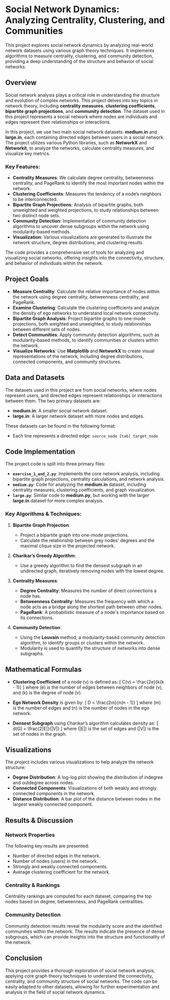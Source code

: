 # Social Network Dynamics: Analyzing Centrality, Clustering, and Communities
 This project explores social network dynamics by analyzing real-world network datasets using various graph theory techniques. It implements algorithms to measure centrality, clustering, and community detection, providing a deep understanding of the structure and behavior of social networks.

## Overview

Social network analysis plays a critical role in understanding the structure and evolution of complex networks. This project delves into key topics in network theory, including **centrality measures**, **clustering coefficients**, **bipartite graph projections**, and **community detection**. The dataset used in this project represents a social network where nodes are individuals and edges represent their relationships or interactions.

In this project, we use two main social network datasets: **medium.in** and **large.in**, each containing directed edges between users in a social network. The project utilizes various Python libraries, such as **NetworkX** and **Networkit**, to analyze the networks, calculate centrality measures, and visualize key metrics.

### Key Features:
- **Centrality Measures**: We calculate degree centrality, betweenness centrality, and PageRank to identify the most important nodes within the network.
- **Clustering Coefficients**: Measures the tendency of a node’s neighbors to be interconnected.
- **Bipartite Graph Projections**: Analysis of bipartite graphs, both unweighted and weighted projections, to study relationships between two distinct node sets.
- **Community Detection**: Implementation of community detection algorithms to uncover dense subgroups within the network using modularity-based methods.
- **Visualization**: Various visualizations are generated to illustrate the network structure, degree distributions, and clustering results.

The code provides a comprehensive set of tools for analyzing and visualizing social networks, offering insights into the connectivity, structure, and behavior of individuals within the network.

## Project Goals

- **Measure Centrality**: Calculate the relative importance of nodes within the network using degree centrality, betweenness centrality, and PageRank.
- **Examine Clustering**: Calculate the clustering coefficients and analyze the density of ego networks to understand local network connectivity.
- **Bipartite Graph Analysis**: Project bipartite graphs to one-mode projections, both weighted and unweighted, to study relationships between different sets of nodes.
- **Detect Communities**: Apply community detection algorithms, such as modularity-based methods, to identify communities or clusters within the network.
- **Visualize Networks**: Use **Matplotlib** and **NetworkX** to create visual representations of the network, including degree distributions, connected components, and community structures.

## Data and Datasets

The datasets used in this project are from social networks, where nodes represent users, and directed edges represent relationships or interactions between them. The two primary datasets are:

- **medium.in**: A smaller social network dataset.
- **large.in**: A larger network dataset with more nodes and edges.

These datasets can be found in the following format:

- Each line represents a directed edge: `source_node [tab] target_node`

## Code Implementation

The project code is split into three primary files:

- **`exercise_1_and_2.py`**: Implements the core network analysis, including bipartite graph projections, centrality calculations, and network analysis.
- **`medium.py`**: Code for analyzing the **medium.in** dataset, including centrality measures, clustering coefficients, and graph visualization.
- **`large.py`**: Similar code to **medium.py**, but working with the larger **large.in** dataset for more complex analysis.

### Key Algorithms & Techniques:

1. **Bipartite Graph Projection**:
   - Project a bipartite graph into one-mode projections.
   - Calculate the relationship between grey nodes' degrees and the maximal clique size in the projected network.

2. **Charikar’s Greedy Algorithm**:
   - Use a greedy algorithm to find the densest subgraph in an undirected graph, iteratively removing nodes with the lowest degree.

3. **Centrality Measures**:
   - **Degree Centrality**: Measures the number of direct connections a node has.
   - **Betweenness Centrality**: Measures the frequency with which a node acts as a bridge along the shortest path between other nodes.
   - **PageRank**: A probabilistic measure of a node's importance based on its connections.

4. **Community Detection**:
   - Using the **Louvain** method, a modularity-based community detection algorithm, to identify groups or clusters within the network.
   - Modularity is used to quantify the structure of networks into dense subgraphs.

## Mathematical Formulas

- **Clustering Coefficient** of a node \(v\) is defined as:
  \[
  C(v) = \frac{2e}{k(k - 1)}
  \]
  where \(e\) is the number of edges between neighbors of node \(v\), and \(k\) is the degree of node \(v\).

- **Ego Network Density** is given by:
  \[
  D = \frac{2m}{n(n - 1)}
  \]
  where \(m\) is the number of edges and \(n\) is the number of nodes in the ego network.

- **Densest Subgraph** using Charikar’s algorithm calculates density as:
  \[
  d(G) = \frac{2|E|}{|V|}
  \]
  where \(|E|\) is the set of edges and \(|V|\) is the set of nodes in the graph.

## Visualizations

The project includes various visualizations to help analyze the network structure:

- **Degree Distribution**: A log-log plot showing the distribution of indegree and outdegree across nodes.
- **Connected Components**: Visualizations of both weakly and strongly connected components in the network.
- **Distance Distribution**: A bar plot of the distance between nodes in the largest weakly connected component.

## Results & Discussion

### Network Properties

The following key results are presented:
- Number of directed edges in the network.
- Number of nodes (users) in the network.
- Strongly and weakly connected components.
- Average clustering coefficient for the network.

### Centrality & Rankings

Centrality rankings are computed for each dataset, comparing the top nodes based on degree, betweenness, and PageRank centralities.

### Community Detection

Community detection results reveal the modularity score and the identified communities within the network. The results indicate the presence of dense subgroups, which can provide insights into the structure and functionality of the network.

## Conclusion

This project provides a thorough exploration of social network analysis, applying core graph theory techniques to understand the connectivity, centrality, and community structure of social networks. The code can be easily adapted to other datasets, allowing for further experimentation and analysis in the field of social network dynamics.

